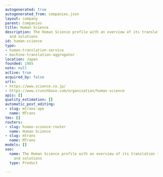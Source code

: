 ```yaml
---
autogenerated: true
autogenerated_from: companies.json
layout: company
parent: Companies
title: Human Science
description: The Human Science profile with an overview of its translation technologies
  and solutions
id: human-science
type:
- human-translation-service
- machine-translation-aggregator
location: Japan
founded: 1985
note: null
active: true
acquired_by: false
urls:
- https://www.science.co.jp/
- https://www.crunchbase.com/organization/human-science
apis: []
quality_estimation: []
automatic_post_editing:
- slug: mtrans-ape
  name: MTrans
tms: []
routers:
- slug: human-science-router
  name: Human Science
- slug: mtrans
  name: MTrans
models: []
seo:
  name: The Human Science profile with an overview of its translation technologies
    and solutions
  type: Product

---
```


